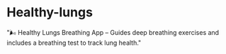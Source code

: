 # Healthy-lungs
"🌬️ Healthy Lungs Breathing App – Guides deep breathing exercises and includes a breathing test to track lung health."
